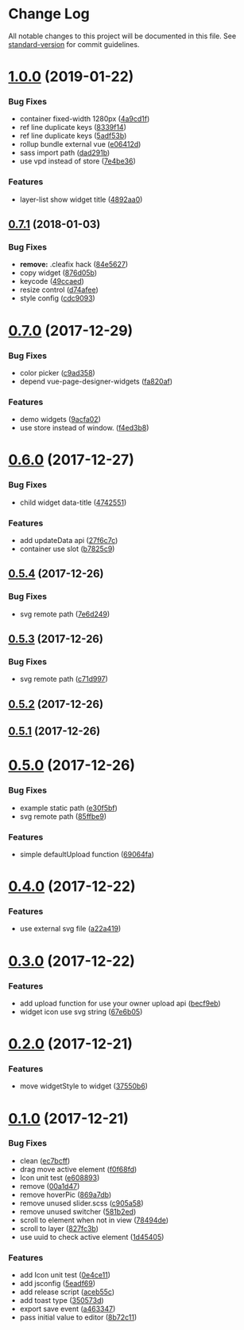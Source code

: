 # Change Log

All notable changes to this project will be documented in this file. See [standard-version](https://github.com/conventional-changelog/standard-version) for commit guidelines.

<a name="1.0.0"></a>
# [1.0.0](https://github.com/fireyy/vue-page-designer/compare/v0.7.1...v1.0.0) (2019-01-22)


### Bug Fixes

* container fixed-width 1280px ([4a9cd1f](https://github.com/fireyy/vue-page-designer/commit/4a9cd1f))
* ref line duplicate keys ([8339f14](https://github.com/fireyy/vue-page-designer/commit/8339f14))
* ref line duplicate keys ([5adf53b](https://github.com/fireyy/vue-page-designer/commit/5adf53b))
* rollup bundle external vue ([e06412d](https://github.com/fireyy/vue-page-designer/commit/e06412d))
* sass import path ([dad291b](https://github.com/fireyy/vue-page-designer/commit/dad291b))
* use vpd instead of store ([7e4be36](https://github.com/fireyy/vue-page-designer/commit/7e4be36))


### Features

* layer-list show widget title ([4892aa0](https://github.com/fireyy/vue-page-designer/commit/4892aa0))



<a name="0.7.1"></a>
## [0.7.1](https://github.com/fireyy/vue-page-designer/compare/v0.7.0...v0.7.1) (2018-01-03)


### Bug Fixes

* **remove:** .cleafix hack ([84e5627](https://github.com/fireyy/vue-page-designer/commit/84e5627))
* copy widget ([876d05b](https://github.com/fireyy/vue-page-designer/commit/876d05b))
* keycode ([49ccaed](https://github.com/fireyy/vue-page-designer/commit/49ccaed))
* resize control ([d74afee](https://github.com/fireyy/vue-page-designer/commit/d74afee))
* style config ([cdc9093](https://github.com/fireyy/vue-page-designer/commit/cdc9093))



<a name="0.7.0"></a>
# [0.7.0](https://github.com/fireyy/vue-page-designer/compare/v0.6.0...v0.7.0) (2017-12-29)


### Bug Fixes

* color picker ([c9ad358](https://github.com/fireyy/vue-page-designer/commit/c9ad358))
* depend vue-page-designer-widgets ([fa820af](https://github.com/fireyy/vue-page-designer/commit/fa820af))


### Features

* demo widgets ([9acfa02](https://github.com/fireyy/vue-page-designer/commit/9acfa02))
* use store instead of window. ([f4ed3b8](https://github.com/fireyy/vue-page-designer/commit/f4ed3b8))



<a name="0.6.0"></a>
# [0.6.0](https://github.com/fireyy/vue-page-designer/compare/v0.5.4...v0.6.0) (2017-12-27)


### Bug Fixes

* child widget data-title ([4742551](https://github.com/fireyy/vue-page-designer/commit/4742551))


### Features

* add updateData api ([27f6c7c](https://github.com/fireyy/vue-page-designer/commit/27f6c7c))
* container use slot ([b7825c9](https://github.com/fireyy/vue-page-designer/commit/b7825c9))



<a name="0.5.4"></a>
## [0.5.4](https://github.com/fireyy/vue-page-designer/compare/v0.5.3...v0.5.4) (2017-12-26)


### Bug Fixes

* svg remote path ([7e6d249](https://github.com/fireyy/vue-page-designer/commit/7e6d249))



<a name="0.5.3"></a>
## [0.5.3](https://github.com/fireyy/vue-page-designer/compare/v0.5.2...v0.5.3) (2017-12-26)


### Bug Fixes

* svg remote path ([c71d997](https://github.com/fireyy/vue-page-designer/commit/c71d997))



<a name="0.5.2"></a>
## [0.5.2](https://github.com/fireyy/vue-page-designer/compare/v0.5.1...v0.5.2) (2017-12-26)



<a name="0.5.1"></a>
## [0.5.1](https://github.com/fireyy/vue-page-designer/compare/v0.5.0...v0.5.1) (2017-12-26)



<a name="0.5.0"></a>
# [0.5.0](https://github.com/fireyy/vue-page-designer/compare/v0.4.0...v0.5.0) (2017-12-26)


### Bug Fixes

* example static path ([e30f5bf](https://github.com/fireyy/vue-page-designer/commit/e30f5bf))
* svg remote path ([85ffbe9](https://github.com/fireyy/vue-page-designer/commit/85ffbe9))


### Features

* simple defaultUpload function ([69064fa](https://github.com/fireyy/vue-page-designer/commit/69064fa))



<a name="0.4.0"></a>
# [0.4.0](https://github.com/fireyy/vue-page-designer/compare/v0.3.0...v0.4.0) (2017-12-22)


### Features

* use external svg file ([a22a419](https://github.com/fireyy/vue-page-designer/commit/a22a419))



<a name="0.3.0"></a>
# [0.3.0](https://github.com/fireyy/vue-page-designer/compare/v0.2.0...v0.3.0) (2017-12-22)


### Features

* add upload function for use your owner upload api ([becf9eb](https://github.com/fireyy/vue-page-designer/commit/becf9eb))
* widget icon use svg string ([67e6b05](https://github.com/fireyy/vue-page-designer/commit/67e6b05))



<a name="0.2.0"></a>
# [0.2.0](https://github.com/fireyy/vue-page-designer/compare/v0.1.0...v0.2.0) (2017-12-21)


### Features

* move widgetStyle to widget ([37550b6](https://github.com/fireyy/vue-page-designer/commit/37550b6))



<a name="0.1.0"></a>
# [0.1.0](https://github.com/fireyy/vue-page-designer/compare/v0.0.1...v0.1.0) (2017-12-21)


### Bug Fixes

* clean ([ec7bcff](https://github.com/fireyy/vue-page-designer/commit/ec7bcff))
* drag move active element ([f0f68fd](https://github.com/fireyy/vue-page-designer/commit/f0f68fd))
* Icon unit test ([e608893](https://github.com/fireyy/vue-page-designer/commit/e608893))
* remove ([00a1d47](https://github.com/fireyy/vue-page-designer/commit/00a1d47))
* remove hoverPic ([869a7db](https://github.com/fireyy/vue-page-designer/commit/869a7db))
* remove unused slider.scss ([c905a58](https://github.com/fireyy/vue-page-designer/commit/c905a58))
* remove unused switcher ([581b2ed](https://github.com/fireyy/vue-page-designer/commit/581b2ed))
* scroll to element when not in view ([78494de](https://github.com/fireyy/vue-page-designer/commit/78494de))
* scroll to layer ([827fc3b](https://github.com/fireyy/vue-page-designer/commit/827fc3b))
* use uuid to check active element ([1d45405](https://github.com/fireyy/vue-page-designer/commit/1d45405))


### Features

* add Icon unit test ([0e4ce11](https://github.com/fireyy/vue-page-designer/commit/0e4ce11))
* add jsconfig ([5eadf69](https://github.com/fireyy/vue-page-designer/commit/5eadf69))
* add release script ([aceb55c](https://github.com/fireyy/vue-page-designer/commit/aceb55c))
* add toast type ([350573d](https://github.com/fireyy/vue-page-designer/commit/350573d))
* export save event ([a463347](https://github.com/fireyy/vue-page-designer/commit/a463347))
* pass initial value to editor ([8b72c11](https://github.com/fireyy/vue-page-designer/commit/8b72c11))
